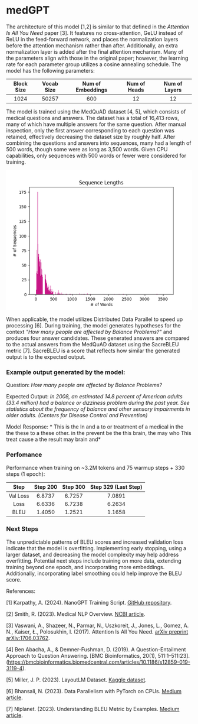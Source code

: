 # medGPT
The architecture of this model [1,2] is similar to that defined in the *Attention Is All You Need* paper [3]. It features no cross-attention, GeLU instead of ReLU in the feed-forward network, and places the normalization layers before the attention mechanism rather than after. Additionally, an extra normalization layer is added after the final attention mechanism. Many of the parameters align with those in the original paper; however, the learning rate for each parameter group utilizes a cosine annealing schedule. The model has the following parameters:

| Block Size | Vocab Size | Num of Embeddings |  Num of Heads |  Num of Layers |
| :---:   | :---: | :---: | :---: | :---: |
| 1024 | 50257 | 600 | 12 | 12 |


The model is trained using the MedQuAD dataset [4, 5], which consists of medical questions and answers. The dataset has a total of 16,413 rows, many of which have multiple answers for the same question. After manual inspection, only the first answer corresponding to each question was retained, effectively decreasing the dataset size by roughly half. After combining the questions and answers into sequences, many had a length of 500 words, though some were as long as 3,500 words. Given CPU capabilities, only sequences with 500 words or fewer were considered for training.

![Distribution of sequence lengths](Figure_1.png)

When applicable, the model utilizes Distributed Data Parallel to speed up processing [6]. During training, the model generates hypotheses for the context *"How many people are affected by Balance Problems?"* and produces four answer candidates. These generated answers are compared to the actual answers from the MedQuAD dataset using the SacreBLEU metric [7]. SacreBLEU is a score that reflects how similar the generated output is to the expected output. 

### Example output generated by the model:

Question: *How many people are affected by Balance Problems?*

Expected Output: *In 2008, an estimated 14.8 percent of American adults (33.4 million) had a balance or dizziness problem during the past year. See statistics about the frequency of balance and other sensory impairments in older adults. (Centers for Disease Control and Prevention)*

Model Response: * This is the In and a to or treatment of a medical in the the these to a these other. in the prevent be the this brain, the may who This treat cause a the result may brain and*

### Perfomance 

Performance when training on ~3.2M tokens and 75 warmup steps + 330 steps (1 epoch):

| Step | Step 200  | Step 300 |  Step 329 (Last Step) |
| :---: | :---: | :---: | :---: |
| Val Loss | 6.8737 | 6.7257 | 7.0891 |
| Loss | 6.6336 | 6.7238 | 6.2634 |
| BLEU | 1.4050 | 1.2521 | 1.1658 |

### Next Steps

The unpredictable patterns of BLEU scores and increased validation loss indicate that the model is overfitting. Implementing early stopping, using a larger dataset, and decreasing the model complexity may help address overfitting. Potential next steps include training on more data, extending training beyond one epoch, and incorporating more embeddings. Additionally, incorporating label smoothing could help improve the BLEU score.


References:

[1] Karpathy, A. (2024). NanoGPT Training Script. [GitHub repository](https://github.com/karpathy/build-nanogpt/blob/master/train_gpt2.py).

[2] Smith, R. (2023). Medical NLP Overview. [NCBI article](https://www.ncbi.nlm.nih.gov/pmc/articles/PMC10654385/).

[3] Vaswani, A., Shazeer, N., Parmar, N., Uszkoreit, J., Jones, L., Gomez, A. N., Kaiser, Ł., Polosukhin, I. (2017). Attention Is All You Need. [arXiv preprint arXiv:1706.03762](https://arxiv.org/pdf/1706.03762).

[4] Ben Abacha, A., & Demner-Fushman, D. (2019). A Question-Entailment Approach to Question Answering. [BMC Bioinformatics, 20(1), 511:1–511:23].(https://bmcbioinformatics.biomedcentral.com/articles/10.1186/s12859-019-3119-4).

[5] Miller, J. P. (2023). LayoutLM Dataset. [Kaggle dataset](https://www.kaggle.com/datasets/jpmiller/layoutlm/data).

[6] Bhansali, N. (2023). Data Parallelism with PyTorch on CPUs. [Medium article](https://medium.com/@nishantbhansali80/data-parallel-with-pytorch-on-cpus-3e89312db6c0).

[7] Nlplanet. (2023). Understanding BLEU Metric by Examples. [Medium article](https://medium.com/nlplanet/two-minutes-nlp-learn-the-bleu-metric-by-examples-df015ca73a86).







